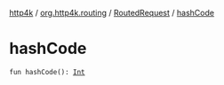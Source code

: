 [http4k](../../index.md) / [org.http4k.routing](../index.md) / [RoutedRequest](index.md) / [hashCode](./hash-code.md)

# hashCode

`fun hashCode(): `[`Int`](https://kotlinlang.org/api/latest/jvm/stdlib/kotlin/-int/index.html)